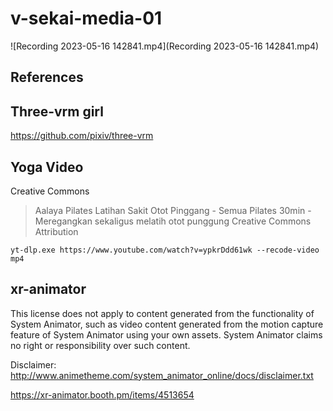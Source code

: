 # v-sekai-media-01

![Recording 2023-05-16 142841.mp4](Recording 2023-05-16 142841.mp4)

## References

## Three-vrm girl

https://github.com/pixiv/three-vrm

## Yoga Video

Creative Commons

> Aalaya Pilates Latihan Sakit Otot Pinggang - Semua Pilates 30min - Meregangkan sekaligus melatih otot punggung Creative Commons Attribution

`yt-dlp.exe https://www.youtube.com/watch?v=ypkrDdd61wk --recode-video mp4`

## xr-animator

This license does not apply to content generated from the functionality of System Animator, such as video content generated from the motion capture feature of System Animator using your own assets. System Animator claims no right or responsibility over such content.

Disclaimer: http://www.animetheme.com/system_animator_online/docs/disclaimer.txt

https://xr-animator.booth.pm/items/4513654 
